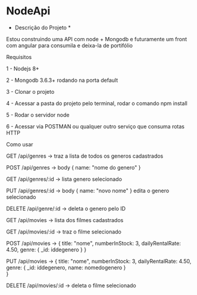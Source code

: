 # NodeApi

* Descrição do Projeto *

Estou construindo uma API com node + Mongodb e futuramente um front com angular para consumila e deixa-la de portifólio


Requisitos 

1 - Nodejs 8+

2 - Mongodb 3.6.3+ rodando na porta default

3 - Clonar o projeto

4 - Acessar a pasta do projeto pelo terminal, rodar o comando npm install

5 - Rodar o servidor node

6 - Acessar via POSTMAN ou qualquer outro serviço que consuma rotas HTTP

Como usar 

GET    /api/genres -> traz a lista de todos os generos cadastrados

POST   /api/genres -> body { name: "nome do genero" }

GET    /api/genres/:id -> lista genero selecionado

PUT    /api/genres/:id -> body { name: "novo nome" } edita o genero selecionado

DELETE /api/genre/:id -> deleta o genero pelo ID


GET   /api/movies -> lista dos filmes cadastrados

GET   /api/movies/:id -> traz o filme selecionado

POST  /api/movies -> 
{ 
   title:           "nome",
   numberInStock:   3,
   dailyRentalRate: 4.50,
   genre: {
       _id: iddegenero
   }
}

PUT /api/movies -> 
{ 
    title:           "nome",
    numberInStock:   3,
    dailyRentalRate: 4.50,
    genre: {
        _id:  iddegenero,
        name: nomedogenero
    }                          
} 

DELETE /api/movies/:id -> deleta o filme selecionado
